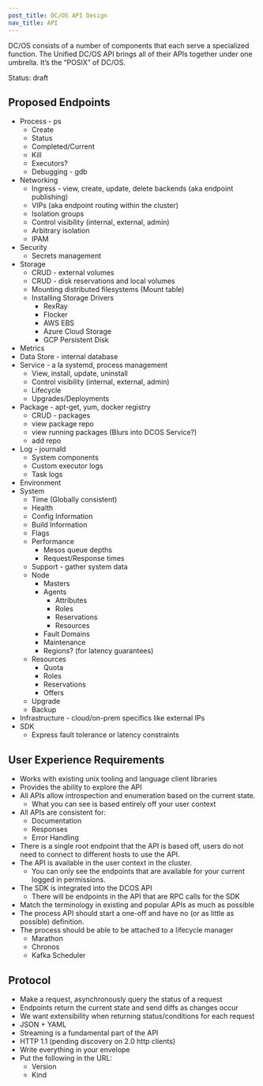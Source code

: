 ```yaml
---
post_title: DC/OS API Design
nav_title: API
---
```


DC/OS consists of a number of components that each serve a specialized function.
The Unified DC/OS API brings all of their APIs together under one umbrella. It’s the “POSIX” of DC/OS.

Status: draft


## Proposed Endpoints

* Process - ps
   * Create
   * Status
   * Completed/Current
   * Kill
   * Executors?
   * Debugging - gdb
* Networking
   * Ingress - view, create, update, delete backends (aka endpoint publishing)
   * VIPs (aka endpoint routing within the cluster)
   * Isolation groups
   * Control visibility (internal, external, admin)
   * Arbitrary isolation
   * IPAM
* Security
   * Secrets management
* Storage
   * CRUD - external volumes
   * CRUD - disk reservations and local volumes
   * Mounting distributed filesystems (Mount table)
   * Installing Storage Drivers
      * RexRay
      * Flocker
      * AWS EBS
      * Azure Cloud Storage
      * GCP Persistent Disk
* Metrics        
* Data Store - internal database
* Service - a la systemd, process management
   * View, install, update, uninstall
   * Control visibility (internal, external, admin)
   * Lifecycle
   * Upgrades/Deployments
* Package - apt-get, yum, docker registry
   * CRUD - packages
   * view package repo
   * view running packages (Blurs into DCOS Service?)
   * add repo
* Log - journald
   * System components
   * Custom executor logs
   * Task logs
* Environment
* System
   * Time (Globally consistent)
   * Health
   * Config Information
   * Build Information
   * Flags
   * Performance
      * Mesos queue depths
      * Request/Response times
   * Support - gather system data
   * Node
      * Masters
      * Agents
         * Attributes
         * Roles
         * Reservations
         * Resources
      * Fault Domains
      * Maintenance
      * Regions? (for latency guarantees)
   * Resources
      * Quota
      * Roles
      * Reservations
      * Offers
   * Upgrade
   * Backup
* Infrastructure - cloud/on-prem specifics like external IPs
* SDK
   * Express fault tolerance or latency constraints


## User Experience Requirements

* Works with existing unix tooling and language client libraries
* Provides the ability to explore the API
* All APIs allow introspection and enumeration based on the current state.
   * What you can see is based entirely off your user context
* All APIs are consistent for:
   * Documentation
   * Responses
   * Error Handling
* There is a single root endpoint that the API is based off, users do not need to connect to different hosts to use the API.
* The API is available in the user context in the cluster.
   * You can only see the endpoints that are available for your current logged in permissions.
* The SDK is integrated into the DCOS API
   * There will be endpoints in the API that are RPC calls for the SDK
* Match the terminology in existing and popular APIs as much as possible
* The process API should start a one-off and have no (or as little as possible) definition.
* The process should be able to be attached to a lifecycle manager
   * Marathon
   * Chronos
   * Kafka Scheduler


## Protocol

* Make a request, asynchronously query the status of a request
* Endpoints return the current state and send diffs as changes occur
* We want extensibility when returning status/conditions for each request
* JSON + YAML
* Streaming is a fundamental part of the API
* HTTP 1.1 (pending discovery on 2.0 http clients)
* Write everything in your envelope
* Put the following in the URL:
   * Version
   * Kind
